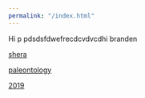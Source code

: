 ```yaml
---
permalink: "/index.html"
---
```

Hi
p pdsdsfdwefrecdcvdvcdhi branden

[shera](/shera.html)

[paleontology](/paleontology.html)

[2019](/2019.html)
